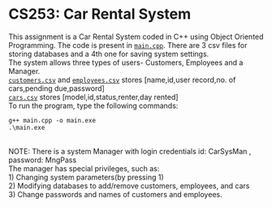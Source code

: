 # CS253: Car Rental System
This assignment is a Car Rental System coded in C++ using Object Oriented Programming. The code is present in [`main.cpp`](/main.cpp). There are 3 csv files for storing databases and a 4th one for saving system settings.
<br>The system allows three types of users- Customers, Employees and a Manager.<br>
[`customers.csv`](/customers.csv) and [`employees.csv`](/employees.csv) stores [name,id,user record,no. of cars,pending due,password]<br>
[`cars.csv`](/cars.csv) stores [model,id,status,renter,day rented]<br>
To run the program, type the following commands:
```
g++ main.cpp -o main.exe
.\main.exe
```
<br>
NOTE: There is a system Manager with login credentials id: CarSysMan , password: MngPass<br>
The manager has special privileges, such as:<br>
1) Changing system parameters(by pressing 1)<br>
2) Modifying databases to add/remove customers, employees, and cars<br>
3) Change passwords and names of customers and employees.<br>
